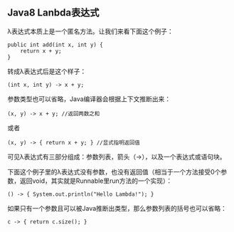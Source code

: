 ## Java8 Lanbda表达式

λ表达式本质上是一个匿名方法。让我们来看下面这个例子：

```
public int add(int x, int y) {
    return x + y;
}
```

转成λ表达式后是这个样子：

```
(int x, int y) -> x + y;
```

参数类型也可以省略，Java编译器会根据上下文推断出来：

```
(x, y) -> x + y; //返回两数之和
```

或者

```
(x, y) -> { return x + y; } //显式指明返回值
```

可见λ表达式有三部分组成：参数列表，箭头（->），以及一个表达式或语句块。

下面这个例子里的λ表达式没有参数，也没有返回值（相当于一个方法接受0个参数，返回void，其实就是Runnable里run方法的一个实现）：

```
() -> { System.out.println("Hello Lambda!"); }
```

如果只有一个参数且可以被Java推断出类型，那么参数列表的括号也可以省略：

```
c -> { return c.size(); }
```


